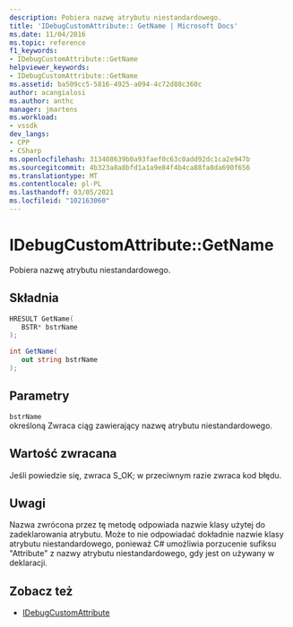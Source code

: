 ```yaml
---
description: Pobiera nazwę atrybutu niestandardowego.
title: 'IDebugCustomAttribute:: GetName | Microsoft Docs'
ms.date: 11/04/2016
ms.topic: reference
f1_keywords:
- IDebugCustomAttribute::GetName
helpviewer_keywords:
- IDebugCustomAttribute::GetName
ms.assetid: ba509cc5-5816-4925-a094-4c72d88c360c
author: acangialosi
ms.author: anthc
manager: jmartens
ms.workload:
- vssdk
dev_langs:
- CPP
- CSharp
ms.openlocfilehash: 313408639b0a93faef0c63c0add92dc1ca2e947b
ms.sourcegitcommit: 4b323a8a8bfd1a1a9e84f4b4ca88fa8da690f656
ms.translationtype: MT
ms.contentlocale: pl-PL
ms.lasthandoff: 03/05/2021
ms.locfileid: "102163060"
---
```

# <a name="idebugcustomattributegetname"></a>IDebugCustomAttribute::GetName
Pobiera nazwę atrybutu niestandardowego.

## <a name="syntax"></a>Składnia

```cpp
HRESULT GetName( 
   BSTR* bstrName
);
```

```csharp
int GetName(
   out string bstrName
);
```

## <a name="parameters"></a>Parametry
`bstrName`\
określoną Zwraca ciąg zawierający nazwę atrybutu niestandardowego.

## <a name="return-value"></a>Wartość zwracana
 Jeśli powiedzie się, zwraca S_OK; w przeciwnym razie zwraca kod błędu.

## <a name="remarks"></a>Uwagi
 Nazwa zwrócona przez tę metodę odpowiada nazwie klasy użytej do zadeklarowania atrybutu. Może to nie odpowiadać dokładnie nazwie klasy atrybutu niestandardowego, ponieważ C# umożliwia porzucenie sufiksu "Attribute" z nazwy atrybutu niestandardowego, gdy jest on używany w deklaracji.

## <a name="see-also"></a>Zobacz też
- [IDebugCustomAttribute](../../../extensibility/debugger/reference/idebugcustomattribute.md)
